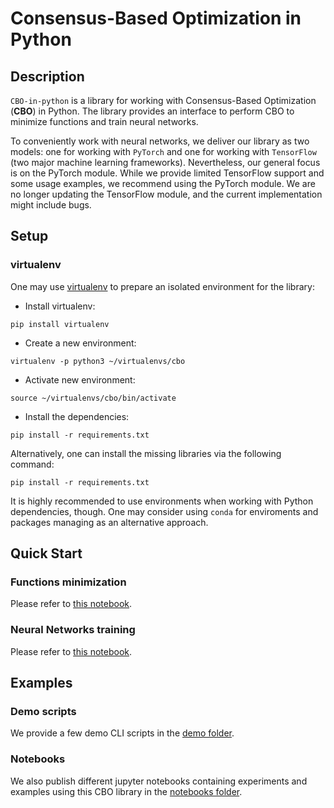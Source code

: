# Consensus-Based Optimization in Python

## Description
`CBO-in-python` is a library for working with Consensus-Based Optimization (**CBO**) in Python. The library provides an interface to perform CBO to minimize functions and train neural networks. 

To conveniently work with neural networks, we deliver our library as two models: one for working with `PyTorch` and one for working with `TensorFlow` (two major machine learning frameworks). Nevertheless, our general focus is on the PyTorch module. While we provide limited TensorFlow support and some usage examples, we recommend using the PyTorch module. We are no longer updating the TensorFlow module, and the current implementation might include bugs.


## Setup
### virtualenv
One may use [virtualenv](https://pypi.org/project/virtualenv/) to prepare an isolated environment for the library:
* Install virtualenv:
```
pip install virtualenv
```
* Create a new environment:
```
virtualenv -p python3 ~/virtualenvs/cbo
```
* Activate new environment:
```
source ~/virtualenvs/cbo/bin/activate
```
* Install the dependencies:
```
pip install -r requirements.txt
```

Alternatively, one can install the missing libraries via the following command:
```
pip install -r requirements.txt
```
It is highly recommended to use environments when working with Python dependencies, though. One may consider using `conda` for enviroments and packages managing as an alternative approach.


## Quick Start
### Functions minimization
Please refer to [this notebook](https://github.com/Igor-Tukh/cbo-in-python/blob/master/notebooks/functions_minimization_pytorch.ipynb).
### Neural Networks training
Please refer to [this notebook](https://github.com/Igor-Tukh/cbo-in-python/blob/master/notebooks/nn_mnist_torch.ipynb).


## Examples
### Demo scripts
We provide a few demo CLI scripts in the [demo folder](https://github.com/Igor-Tukh/cbo-in-python/tree/master/demo).

### Notebooks
We also publish different jupyter notebooks containing experiments and examples using this CBO library in the [notebooks folder](https://github.com/Igor-Tukh/cbo-in-python/tree/master/notebooks).
